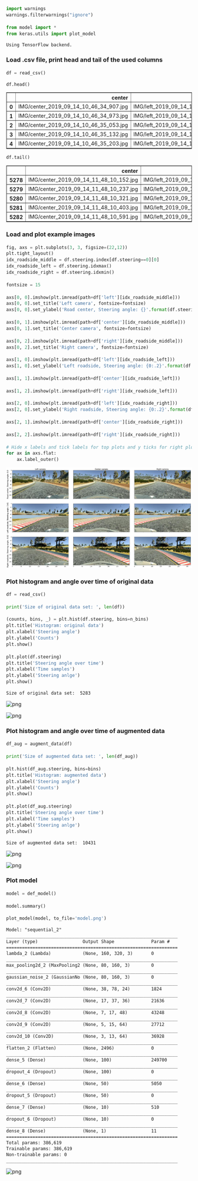 ```python
import warnings
warnings.filterwarnings("ignore")

from model import *
from keras.utils import plot_model
```

    Using TensorFlow backend.


### Load .csv file, print head and tail of the used columns


```python
df = read_csv()
```


```python
df.head()
```




<div>
<style scoped>
    .dataframe tbody tr th:only-of-type {
        vertical-align: middle;
    }

    .dataframe tbody tr th {
        vertical-align: top;
    }

    .dataframe thead th {
        text-align: right;
    }
</style>
<table border="1" class="dataframe">
  <thead>
    <tr style="text-align: right;">
      <th></th>
      <th>center</th>
      <th>left</th>
      <th>right</th>
      <th>steering</th>
    </tr>
  </thead>
  <tbody>
    <tr>
      <th>0</th>
      <td>IMG/center_2019_09_14_10_46_34_907.jpg</td>
      <td>IMG/left_2019_09_14_10_46_34_907.jpg</td>
      <td>IMG/right_2019_09_14_10_46_34_907.jpg</td>
      <td>-0.141177</td>
    </tr>
    <tr>
      <th>1</th>
      <td>IMG/center_2019_09_14_10_46_34_973.jpg</td>
      <td>IMG/left_2019_09_14_10_46_34_973.jpg</td>
      <td>IMG/right_2019_09_14_10_46_34_973.jpg</td>
      <td>-0.141177</td>
    </tr>
    <tr>
      <th>2</th>
      <td>IMG/center_2019_09_14_10_46_35_053.jpg</td>
      <td>IMG/left_2019_09_14_10_46_35_053.jpg</td>
      <td>IMG/right_2019_09_14_10_46_35_053.jpg</td>
      <td>-0.141177</td>
    </tr>
    <tr>
      <th>3</th>
      <td>IMG/center_2019_09_14_10_46_35_132.jpg</td>
      <td>IMG/left_2019_09_14_10_46_35_132.jpg</td>
      <td>IMG/right_2019_09_14_10_46_35_132.jpg</td>
      <td>-0.123529</td>
    </tr>
    <tr>
      <th>4</th>
      <td>IMG/center_2019_09_14_10_46_35_203.jpg</td>
      <td>IMG/left_2019_09_14_10_46_35_203.jpg</td>
      <td>IMG/right_2019_09_14_10_46_35_203.jpg</td>
      <td>-0.123529</td>
    </tr>
  </tbody>
</table>
</div>




```python
df.tail()
```




<div>
<style scoped>
    .dataframe tbody tr th:only-of-type {
        vertical-align: middle;
    }

    .dataframe tbody tr th {
        vertical-align: top;
    }

    .dataframe thead th {
        text-align: right;
    }
</style>
<table border="1" class="dataframe">
  <thead>
    <tr style="text-align: right;">
      <th></th>
      <th>center</th>
      <th>left</th>
      <th>right</th>
      <th>steering</th>
    </tr>
  </thead>
  <tbody>
    <tr>
      <th>5278</th>
      <td>IMG/center_2019_09_14_11_48_10_152.jpg</td>
      <td>IMG/left_2019_09_14_11_48_10_152.jpg</td>
      <td>IMG/right_2019_09_14_11_48_10_152.jpg</td>
      <td>0.029412</td>
    </tr>
    <tr>
      <th>5279</th>
      <td>IMG/center_2019_09_14_11_48_10_237.jpg</td>
      <td>IMG/left_2019_09_14_11_48_10_237.jpg</td>
      <td>IMG/right_2019_09_14_11_48_10_237.jpg</td>
      <td>0.035294</td>
    </tr>
    <tr>
      <th>5280</th>
      <td>IMG/center_2019_09_14_11_48_10_321.jpg</td>
      <td>IMG/left_2019_09_14_11_48_10_321.jpg</td>
      <td>IMG/right_2019_09_14_11_48_10_321.jpg</td>
      <td>0.035294</td>
    </tr>
    <tr>
      <th>5281</th>
      <td>IMG/center_2019_09_14_11_48_10_403.jpg</td>
      <td>IMG/left_2019_09_14_11_48_10_403.jpg</td>
      <td>IMG/right_2019_09_14_11_48_10_403.jpg</td>
      <td>0.000000</td>
    </tr>
    <tr>
      <th>5282</th>
      <td>IMG/center_2019_09_14_11_48_10_591.jpg</td>
      <td>IMG/left_2019_09_14_11_48_10_591.jpg</td>
      <td>IMG/right_2019_09_14_11_48_10_591.jpg</td>
      <td>0.000000</td>
    </tr>
  </tbody>
</table>
</div>



### Load and plot example images


```python
fig, axs = plt.subplots(3, 3, figsize=(22,12))
plt.tight_layout()
idx_roadside_middle = df.steering.index[df.steering==0][0]
idx_roadside_left = df.steering.idxmax()
idx_roadside_right = df.steering.idxmin()

fontsize = 15

axs[0, 0].imshow(plt.imread(path+df['left'][idx_roadside_middle]))
axs[0, 0].set_title('Left camera', fontsize=fontsize)
axs[0, 0].set_ylabel('Road center, Steering angle: {}'.format(df.steering.iloc[idx_roadside_middle]), fontsize=fontsize)

axs[0, 1].imshow(plt.imread(path+df['center'][idx_roadside_middle]))
axs[0, 1].set_title('Center camera', fontsize=fontsize)

axs[0, 2].imshow(plt.imread(path+df['right'][idx_roadside_middle]))
axs[0, 2].set_title('Right camera', fontsize=fontsize)

axs[1, 0].imshow(plt.imread(path+df['left'][idx_roadside_left]))
axs[1, 0].set_ylabel('Left roadside, Steering angle: {0:.2}'.format(df.steering.iloc[idx_roadside_left]), fontsize=fontsize)

axs[1, 1].imshow(plt.imread(path+df['center'][idx_roadside_left]))

axs[1, 2].imshow(plt.imread(path+df['right'][idx_roadside_left]))

axs[2, 0].imshow(plt.imread(path+df['left'][idx_roadside_right]))
axs[2, 0].set_ylabel('Right roadside, Steering angle: {0:.2}'.format(df.steering.iloc[idx_roadside_right]), fontsize=fontsize)

axs[2, 1].imshow(plt.imread(path+df['center'][idx_roadside_right]))

axs[2, 2].imshow(plt.imread(path+df['right'][idx_roadside_right]))

# Hide x labels and tick labels for top plots and y ticks for right plots.
for ax in axs.flat:
    ax.label_outer()
```


![png](output_6_0.png)


### Plot histogram and angle over time of original data


```python
df = read_csv()

print('Size of original data set: ', len(df))

(counts, bins, _) = plt.hist(df.steering, bins=n_bins)
plt.title('Histogram: original data')
plt.xlabel('Steering angle')
plt.ylabel('Counts')
plt.show()

plt.plot(df.steering)
plt.title('Steering angle over time')
plt.xlabel('Time samples')
plt.ylabel('Steering anlge')
plt.show()
```

    Size of original data set:  5283



![png](output_8_1.png)



![png](output_8_2.png)


### Plot histogram and angle over time of augmented data


```python
df_aug = augment_data(df)

print('Size of augmented data set: ', len(df_aug))

plt.hist(df_aug.steering, bins=bins)
plt.title('Histogram: augmented data')
plt.xlabel('Steering angle')
plt.ylabel('Counts')
plt.show()

plt.plot(df_aug.steering)
plt.title('Steering angle over time')
plt.xlabel('Time samples')
plt.ylabel('Steering anlge')
plt.show()
```

    Size of augmented data set:  10431



![png](output_10_1.png)



![png](output_10_2.png)


### Plot model


```python
model = def_model()

model.summary()

plot_model(model, to_file='model.png')
```

    Model: "sequential_2"
    _________________________________________________________________
    Layer (type)                 Output Shape              Param #   
    =================================================================
    lambda_2 (Lambda)            (None, 160, 320, 3)       0         
    _________________________________________________________________
    max_pooling2d_2 (MaxPooling2 (None, 80, 160, 3)        0         
    _________________________________________________________________
    gaussian_noise_2 (GaussianNo (None, 80, 160, 3)        0         
    _________________________________________________________________
    conv2d_6 (Conv2D)            (None, 38, 78, 24)        1824      
    _________________________________________________________________
    conv2d_7 (Conv2D)            (None, 17, 37, 36)        21636     
    _________________________________________________________________
    conv2d_8 (Conv2D)            (None, 7, 17, 48)         43248     
    _________________________________________________________________
    conv2d_9 (Conv2D)            (None, 5, 15, 64)         27712     
    _________________________________________________________________
    conv2d_10 (Conv2D)           (None, 3, 13, 64)         36928     
    _________________________________________________________________
    flatten_2 (Flatten)          (None, 2496)              0         
    _________________________________________________________________
    dense_5 (Dense)              (None, 100)               249700    
    _________________________________________________________________
    dropout_4 (Dropout)          (None, 100)               0         
    _________________________________________________________________
    dense_6 (Dense)              (None, 50)                5050      
    _________________________________________________________________
    dropout_5 (Dropout)          (None, 50)                0         
    _________________________________________________________________
    dense_7 (Dense)              (None, 10)                510       
    _________________________________________________________________
    dropout_6 (Dropout)          (None, 10)                0         
    _________________________________________________________________
    dense_8 (Dense)              (None, 1)                 11        
    =================================================================
    Total params: 386,619
    Trainable params: 386,619
    Non-trainable params: 0
    _________________________________________________________________





![png](output_12_1.png)




```python

```
